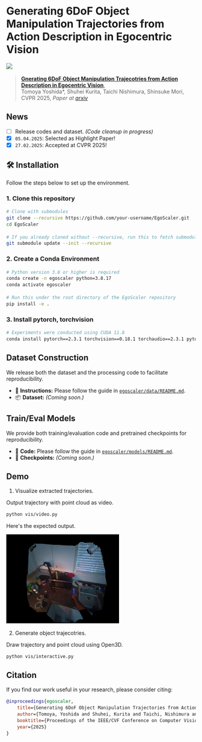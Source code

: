 # Generating 6DoF Object Manipulation Trajectories from Action Description in Egocentric Vision

![](assets/teaser.gif)

> [**Gnerating 6DoF Object Manipulation Trajecotries from Action Description in Egocentric Vision**](https://biscue5.github.io/egoscaler-project-page/),  
> Tomoya Yoshida\*, Shuhei Kurita, Taichi Nishimura, Shinsuke Mori, 
> CVPR 2025,
> *Paper at [arxiv]()*  

## News
- [ ] Release codes and dataset. *(Code cleanup in progress)*
- [x] `05.04.2025`: Selected as Highlight Paper!
- [x] `27.02.2025`: Accepted at CVPR 2025!

## 🛠️ Installation

Follow the steps below to set up the environment.

### 1. Clone this repository
```bash
# Clone with submodules
git clone --recursive https://github.com/your-username/EgoScaler.git
cd EgoScaler

# If you already cloned without --recursive, run this to fetch submodules
git submodule update --init --recursive
```

### 2. Create a Conda Environment

```bash
# Python version 3.8 or higher is required
conda create -n egoscaler python=3.8.17
conda activate egoscaler

# Run this under the root directory of the EgoScaler repository
pip install -e .
```

### 3. Install pytorch, torchvision
```bash
# Experiments were conducted using CUDA 11.8
conda install pytorch==2.3.1 torchvision==0.18.1 torchaudio==2.3.1 pytorch-cuda=11.8 -c pytorch -c nvidia
```

## Dataset Construction

We release both the dataset and the processing code to facilitate reproducibility.

- 📄 **Instructions:** Please follow the guide in [`egoscaler/data/README.md`](./egoscaler/data/README.md).
- 📦 **Dataset:** *(Coming soon.)*

## Train/Eval Models

We provide both training/evaluation code and pretrained checkpoints for reproducibility.

- 🧠 **Code:** Please follow the guide in [`egoscaler/models/README.md`](./egoscaler/models/README.md).
- 📍 **Checkpoints:** *(Coming soon.)*

## Demo
1. Visualize extracted trajectories.

Output trajectory with point cloud as video.

```bash
python vis/video.py
```
Here's the expected output.

<img src="assets/visualization_video.gif" width="300">

2. Generate object trajecotries.

Draw trajectory and point cloud using Open3D.

```bash
python vis/interactive.py
```

## Citation
If you find our work useful in your research, please consider citing:
```bibtex
@inproceedings{egoscaler,
    title={Generating 6DoF Object Manipulation Trajectories from Action Description in Egocentric Vision},
    author={Tomoya, Yoshida and Shuhei, Kurita and Taichi, Nishimura and Shinsuke, Mori},
    booktitle={Proceedings of the IEEE/CVF Conference on Computer Vision and Pattern Recognition (CVPR)},
    year={2025}
}
```